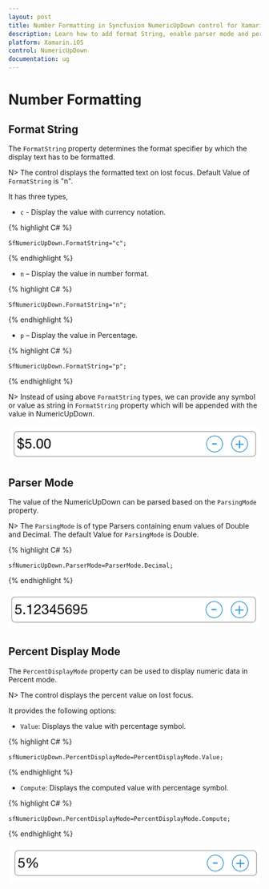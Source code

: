 ```yaml
---
layout: post
title: Number Formatting in Syncfusion NumericUpDown control for Xamarin.iOS
description: Learn how to add format String, enable parser mode and percent display mode for NumericUpDown control.
platform: Xamarin.iOS
control: NumericUpDown
documentation: ug
---
```

# Number Formatting

## Format String

The `FormatString` property determines the format specifier by which the display text has to be formatted. 

N> The control displays the formatted text on lost focus. Default Value of `FormatString` is "n".

It has three types,

* `c` - Display the value with currency notation.
	
{% highlight C# %}
	
	SfNumericUpDown.FormatString="c";
	 
{% endhighlight %}
	

* `n` – Display the value in number format.
	
{% highlight C# %}
	
	SfNumericUpDown.FormatString="n";
	 
{% endhighlight %}
	

* `p` – Display the value in Percentage.
	
{% highlight C# %}

	SfNumericUpDown.FormatString="p";
	 
{% endhighlight %}
	
N> Instead of using above `FormatString` types, we can provide any symbol or value as string in `FormatString` property which will be appended with the value in NumericUpDown.

![](images/format.png)

## Parser Mode

The value of the NumericUpDown can be parsed based on the `ParsingMode` property. 

N> The `ParsingMode` is of type Parsers containing enum values of Double and Decimal. The default Value for `ParsingMode` is Double.

{% highlight C# %}

	sfNumericUpDown.ParserMode=ParserMode.Decimal;
	  
{% endhighlight %}

![](images/ParserMode.png)

## Percent Display Mode

The `PercentDisplayMode` property can be used to display numeric data in Percent mode. 

N> The control displays the percent value on lost focus. 

It provides the following options:

* `Value`: Displays the value with percentage symbol.

{% highlight C# %}

	sfNumericUpDown.PercentDisplayMode=PercentDisplayMode.Value;

{% endhighlight %}

* `Compute`: Displays the computed value with percentage symbol.

{% highlight C# %}

	sfNumericUpDown.PercentDisplayMode=PercentDisplayMode.Compute;

{% endhighlight %}

![](images/percent.png)